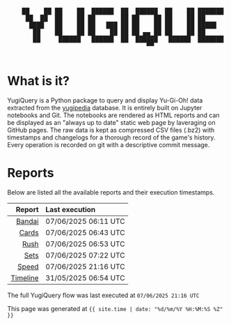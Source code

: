 <div align='center'>
    <pre>
    <br>
    ██    ██ ██    ██  ██████  ██  ██████  ██    ██ ███████ ██████  ██    ██ 
     ██  ██  ██    ██ ██       ██ ██    ██ ██    ██ ██      ██   ██  ██  ██  
      ████   ██    ██ ██   ███ ██ ██    ██ ██    ██ █████   ██████    ████   
       ██    ██    ██ ██    ██ ██ ██ ▄▄ ██ ██    ██ ██      ██   ██    ██    
       ██     ██████   ██████  ██  ██████   ██████  ███████ ██   ██    ██    
                                      ▀▀                                     
    </pre>
</div>

# What is it?

YugiQuery is a Python package to query and display Yu-Gi-Oh! data extracted from the [yugipedia](http://yugipedia.com) database. It is entirely built on Jupyter notebooks and Git. The notebooks are rendered as HTML reports and can be displayed as an "always up to date" static web page by laveraging on GitHub pages. The raw data is kept as compressed CSV files (.bz2) with timestamps and changelogs for a thorough record of the game's history. Every operation is recorded on git with a descriptive commit message. 

# Reports

Below are listed all the available reports and their execution timestamps. 

|                    Report | Last execution       |
| -------------------------:|:-------------------- |
| [Bandai](reports/Bandai.html) | 07/06/2025 06:11 UTC |
| [Cards](reports/Cards.html) | 07/06/2025 06:43 UTC |
| [Rush](reports/Rush.html) | 07/06/2025 06:53 UTC |
| [Sets](reports/Sets.html) | 07/06/2025 07:22 UTC |
| [Speed](reports/Speed.html) | 07/06/2025 21:16 UTC |
| [Timeline](reports/Timeline.html) | 31/05/2025 06:54 UTC |


The full YugiQuery flow was last executed at `07/06/2025 21:16 UTC`

This page was generated at `{{ site.time | date: "%d/%m/%Y %H:%M:%S %Z" }}`
